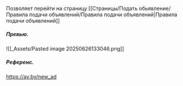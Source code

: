 Позволяет перейти на страницу [[Страницы/Подать обьявление/Правила подачи объявлений/Правила подачи объявлений|Правила подачи объявлений]]
##### Превью.
![[_Assets/Pasted image 20250626133046.png]]

##### Референс.
https://av.by/new_ad